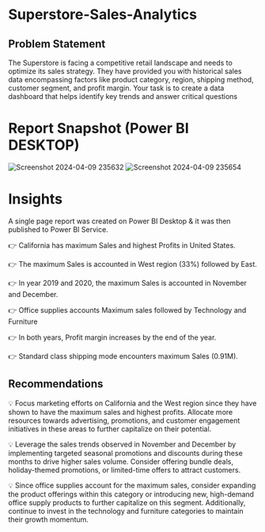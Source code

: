 # Superstore-Sales-Analytics
## Problem Statement

The Superstore is facing a competitive retail landscape and needs to optimize its sales strategy.  They have provided you with historical sales data encompassing factors like product category, region, shipping method, customer segment, and profit margin.  Your task is to create a data dashboard that helps identify key trends and answer critical questions

 
# Report Snapshot (Power BI DESKTOP)

 
![Screenshot 2024-04-09 235632](https://github.com/Anshi2809/Superstore-Sales-Analytics/assets/147128756/75f73ff1-81d1-4742-839a-713c86a6c88b)
![Screenshot 2024-04-09 235654](https://github.com/Anshi2809/Superstore-Sales-Analytics/assets/147128756/73cc2069-19ec-42cc-8ce5-10e2148974fe)


# Insights

A single page report was created on Power BI Desktop & it was then published to Power BI Service.

👉 California has maximum Sales and highest Profits in United States.

👉 The maximum Sales is accounted in West region (33%) followed by East.

👉 In year 2019 and 2020, the maximum Sales is accounted in November and December.

👉 Office supplies accounts Maximum sales followed by Technology and Furniture

👉 In both years, Profit margin increases by the end of the year.

👉 Standard class shipping mode encounters maximum Sales (0.91M).


## Recommendations
💡 Focus marketing efforts on California and the West region since they have shown to have the maximum sales and highest profits. Allocate more resources towards advertising, promotions, and customer engagement initiatives in these areas to further capitalize on their potential.

💡 Leverage the sales trends observed in November and December by implementing targeted seasonal promotions and discounts during these months to drive higher sales volume. Consider offering bundle deals, holiday-themed promotions, or limited-time offers to attract customers.

💡 Since office supplies account for the maximum sales, consider expanding the product offerings within this category or introducing new, high-demand office supply products to further capitalize on this segment. Additionally, continue to invest in the technology and furniture categories to maintain their growth momentum.
